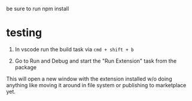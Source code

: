 be sure to run npm install

# testing

1. In vscode run the build task via `cmd + shift + b`

2. Go to Run and Debug and start the "Run Extension" task from the package

This will open a new window with the extension installed w/o doing anything like moving it around in file system or publishing to marketplace yet.
